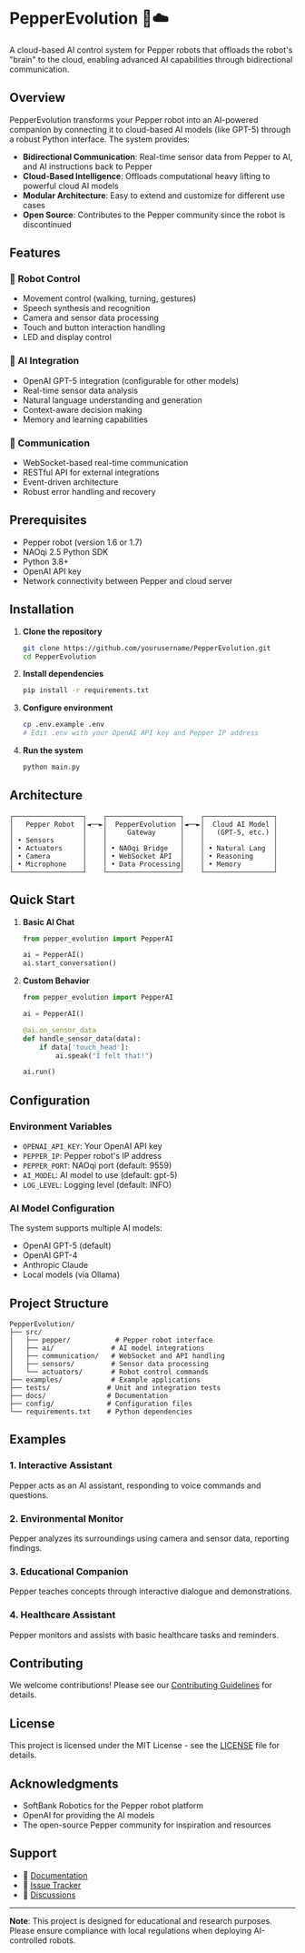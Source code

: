 
# PepperEvolution 🤖☁️

A cloud-based AI control system for Pepper robots that offloads the robot's "brain" to the cloud, enabling advanced AI capabilities through bidirectional communication.

## Overview

PepperEvolution transforms your Pepper robot into an AI-powered companion by connecting it to cloud-based AI models (like GPT-5) through a robust Python interface. The system provides:

- **Bidirectional Communication**: Real-time sensor data from Pepper to AI, and AI instructions back to Pepper
- **Cloud-Based Intelligence**: Offloads computational heavy lifting to powerful cloud AI models
- **Modular Architecture**: Easy to extend and customize for different use cases
- **Open Source**: Contributes to the Pepper community since the robot is discontinued

## Features

### 🤖 Robot Control
- Movement control (walking, turning, gestures)
- Speech synthesis and recognition
- Camera and sensor data processing
- Touch and button interaction handling
- LED and display control

### 🧠 AI Integration
- OpenAI GPT-5 integration (configurable for other models)
- Real-time sensor data analysis
- Natural language understanding and generation
- Context-aware decision making
- Memory and learning capabilities

### 🔄 Communication
- WebSocket-based real-time communication
- RESTful API for external integrations
- Event-driven architecture
- Robust error handling and recovery

## Prerequisites

- Pepper robot (version 1.6 or 1.7)
- NAOqi 2.5 Python SDK
- Python 3.8+
- OpenAI API key
- Network connectivity between Pepper and cloud server

## Installation

1. **Clone the repository**
   ```bash
   git clone https://github.com/yourusername/PepperEvolution.git
   cd PepperEvolution
   ```

2. **Install dependencies**
   ```bash
   pip install -r requirements.txt
   ```

3. **Configure environment**
   ```bash
   cp .env.example .env
   # Edit .env with your OpenAI API key and Pepper IP address
   ```

4. **Run the system**
   ```bash
   python main.py
   ```

## Architecture

```
┌─────────────────┐    ┌──────────────────┐    ┌─────────────────┐
│   Pepper Robot  │◄──►│  PepperEvolution │◄──►│  Cloud AI Model │
│                 │    │     Gateway      │    │   (GPT-5, etc.) │
│ • Sensors       │    │                  │    │                 │
│ • Actuators     │    │ • NAOqi Bridge   │    │ • Natural Lang  │
│ • Camera        │    │ • WebSocket API  │    │ • Reasoning     │
│ • Microphone    │    │ • Data Processing│    │ • Memory        │
└─────────────────┘    └──────────────────┘    └─────────────────┘
```

## Quick Start

1. **Basic AI Chat**
   ```python
   from pepper_evolution import PepperAI
   
   ai = PepperAI()
   ai.start_conversation()
   ```

2. **Custom Behavior**
   ```python
   from pepper_evolution import PepperAI
   
   ai = PepperAI()
   
   @ai.on_sensor_data
   def handle_sensor_data(data):
       if data['touch_head']:
           ai.speak("I felt that!")
   
   ai.run()
   ```

## Configuration

### Environment Variables
- `OPENAI_API_KEY`: Your OpenAI API key
- `PEPPER_IP`: Pepper robot's IP address
- `PEPPER_PORT`: NAOqi port (default: 9559)
- `AI_MODEL`: AI model to use (default: gpt-5)
- `LOG_LEVEL`: Logging level (default: INFO)

### AI Model Configuration
The system supports multiple AI models:
- OpenAI GPT-5 (default)
- OpenAI GPT-4
- Anthropic Claude
- Local models (via Ollama)

## Project Structure

```
PepperEvolution/
├── src/
│   ├── pepper/           # Pepper robot interface
│   ├── ai/              # AI model integrations
│   ├── communication/   # WebSocket and API handling
│   ├── sensors/         # Sensor data processing
│   └── actuators/       # Robot control commands
├── examples/            # Example applications
├── tests/              # Unit and integration tests
├── docs/               # Documentation
├── config/             # Configuration files
└── requirements.txt    # Python dependencies
```

## Examples

### 1. Interactive Assistant
Pepper acts as an AI assistant, responding to voice commands and questions.

### 2. Environmental Monitor
Pepper analyzes its surroundings using camera and sensor data, reporting findings.

### 3. Educational Companion
Pepper teaches concepts through interactive dialogue and demonstrations.

### 4. Healthcare Assistant
Pepper monitors and assists with basic healthcare tasks and reminders.

## Contributing

We welcome contributions! Please see our [Contributing Guidelines](CONTRIBUTING.md) for details.

## License

This project is licensed under the MIT License - see the [LICENSE](LICENSE) file for details.

## Acknowledgments

- SoftBank Robotics for the Pepper robot platform
- OpenAI for providing the AI models
- The open-source Pepper community for inspiration and resources

## Support

- 📖 [Documentation](docs/)
- 🐛 [Issue Tracker](https://github.com/mfbergmann/PepperEvolution/issues)
- 💬 [Discussions](https://github.com/mfbergmann/PepperEvolution/discussions)

---

**Note**: This project is designed for educational and research purposes. Please ensure compliance with local regulations when deploying AI-controlled robots.
